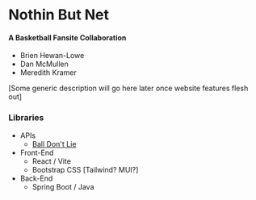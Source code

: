 # Nothin But Net

#### A Basketball Fansite Collaboration

- Brien Hewan-Lowe
- Dan McMullen
- Meredith Kramer

[Some generic description will go here later once website features flesh out]

### Libraries

- APIs
  - [Ball Don't Lie](https://www.balldontlie.io/#introduction)
- Front-End
  - React / Vite
  - Bootstrap CSS [Tailwind? MUI?]
- Back-End
  - Spring Boot / Java
